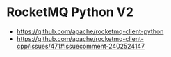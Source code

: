 # RocketMQ Python V2
- https://github.com/apache/rocketmq-client-python
- https://github.com/apache/rocketmq-client-cpp/issues/471#issuecomment-2402524147
